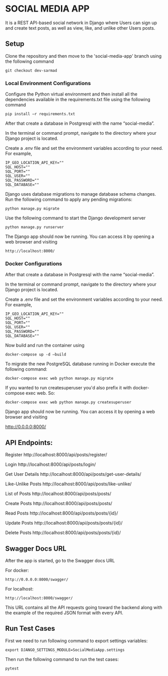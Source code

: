 # SOCIAL MEDIA APP
It is a REST API-based social network in Django where Users can sign up and create text posts, as well as view, like, and unlike other Users posts.

## Setup
Clone the repository and then move to the 'social-media-app' branch using the following command

	git checkout dev-sarmad

### Local Environment Configurations
Configure the Python virtual environment and then install all the dependencies available in the requirements.txt file using the following command

	pip install –r requirements.txt

After that create a database in Postgresql with the name “social-media”. 

In the terminal or command prompt, navigate to the directory where your Django project is located.

Create a .env file and set the environment variables according to your need. For example,

	IP_GEO_LOCATION_API_KEY=""
	SQL_HOST=""
	SQL_PORT=""
	SQL_USER=""
	SQL_PASSWORD=""
	SQL_DATABASE=""

Django uses database migrations to manage database schema changes. Run the following command to apply any pending migrations:

	python manage.py migrate

Use the following command to start the Django development server

	python manage.py runserver

The Django app should now be running. You can access it by opening a web browser and visiting

	http://localhost:8000/

### Docker Configurations
After that create a database in Postgresql with the name “social-media”. 

In the terminal or command prompt, navigate to the directory where your Django project is located.

Create a .env file and set the environment variables according to your need. For example,

	IP_GEO_LOCATION_API_KEY=""
	SQL_HOST=""
	SQL_PORT=""
	SQL_USER=""
	SQL_PASSWORD=""
	SQL_DATABASE=""

Now build and run the container using

	docker-compose up -d –build

To migrate the new PostgreSQL database running in Docker execute the following command:

	docker-compose exec web python manage.py migrate

If you wanted to run createsuperuser you'd also prefix it with docker-compose exec web. So:

	docker-compose exec web python manage.py createsuperuser

Django app should now be running. You can access it by opening a web browser and visiting 

http://0.0.0.0:8000/


## API Endpoints:
Register
	http://localhost:8000/api/posts/register/

Login 
	http://localhost:8000/api/posts/login/

Get User Details
	http://localhost:8000/api/posts/get-user-details/

Like-Unlike Posts
        http://localhost:8000/api/posts/like-unlike/

List of Posts
	http://localhost:8000/api/posts/posts/

Create Posts
	http://localhost:8000/api/posts/posts/

Read Posts
	http://localhost:8000/api/posts/posts/{id}/
	
Update Posts
	http://localhost:8000/api/posts/posts/{id}/

Delete Posts
	http://localhost:8000/api/posts/posts/{id}/


## Swagger Docs URL
After the app is started, go to the Swagger docs URL

For docker:	

	http://0.0.0.0:8000/swagger/

For localhost:	
 
 	http://localhost:8000/swagger/

This URL contains all the API requests going toward the backend along with the example of the required JSON format with every API.

## Run Test Cases
 First we need to run following command to export settings variables:

 	export DJANGO_SETTINGS_MODULE=SocialMediaApp.settings  

 Then run the following command to run the test cases:

 	pytest

